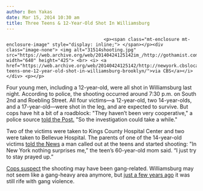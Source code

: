 ```yaml
---
author: Ben Yakas
date: Mar 15, 2014 10:30 am
title: Three Teens & 12-Year-Old Shot In Williamsburg
---
```


	
										<p><span class="mt-enclosure mt-enclosure-image" style="display: inline;"> </span></p><div class="image-none"> <img alt="31514shooting.jpg" src="https://web.archive.org/web/20140424125142im_/http://gothamist.com/attachments/byakas/31514shooting.jpg" width="640" height="425"> <br> <i> <a href="https://web.archive.org/web/20140424125142/http://newyork.cbslocal.com/2014/03/14/3-teens-one-12-year-old-shot-in-williamsburg-brooklyn/">via CBS</a></i></div> <p></p>

<p>Four young men, including a 12-year-old, were all shot in Williamsburg last night. According to police, the shooting occurred around 7:30 p.m. on South 2nd and Roebling Street. All four victims&#x2014;a 12-year-old, two 14-year-olds, and a 17-year-old&#x2014;were shot in the leg, and are expected to survive. But cops have hit a bit of a roadblock: &quot;They haven&#x2019;t been very cooperative,&quot; a police source <a href="https://web.archive.org/web/20140424125142/http://nypost.com/2014/03/15/boy-12-and-three-teens-shot-in-brooklyn/">told the Post.</a> &quot;So the investigation could take a while.&quot;</p>

<p>Two of the victims were taken to Kings County Hospital Center and two were taken to Bellevue Hospital. The parents of one of the 14-year-old victims <a href="https://web.archive.org/web/20140424125142/http://www.nydailynews.com/new-york/nyc-crime/kids-hospitalized-williamsburg-shooting-article-1.1722432">told the News</a> a man called out at the teens and started shooting: &quot;In New York nothing surprises me,&#x201D; the teen&#x2019;s 60-year-old mom said. &#x201C;I just try to stay prayed up.&#x201D;</p>

<p><a href="https://web.archive.org/web/20140424125142/http://newyork.cbslocal.com/2014/03/14/3-teens-one-12-year-old-shot-in-williamsburg-brooklyn/">Cops suspect</a> the shooting may have been gang-related. Williamsburg may not seem like a gang-heavy area anymore, but <a href="https://web.archive.org/web/20140424125142/http://gothamist.com/2008/10/14/gang_violence_continues_in_south_wi_1.php">just a few years ago</a> it was still rife with gang violence.</p>					
										
									
				